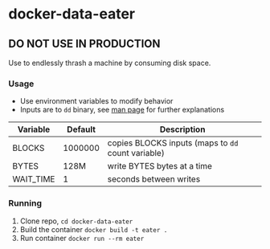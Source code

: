 # docker-data-eater

## DO NOT USE IN PRODUCTION

Use to endlessly thrash a machine by consuming disk space.

### Usage
- Use environment variables to modify behavior
- Inputs are to `dd` binary, see [man page](https://linux.die.net/man/1/dd) for further explanations

Variable | Default | Description
--- | --- | ---
BLOCKS | 1000000 | copies BLOCKS inputs (maps to `dd` count variable)
BYTES | 128M | write BYTES bytes at a time
WAIT_TIME | 1 | seconds between writes

### Running

1. Clone repo, `cd docker-data-eater`
1. Build the container `docker build -t eater .`
1. Run container `docker run --rm eater`
